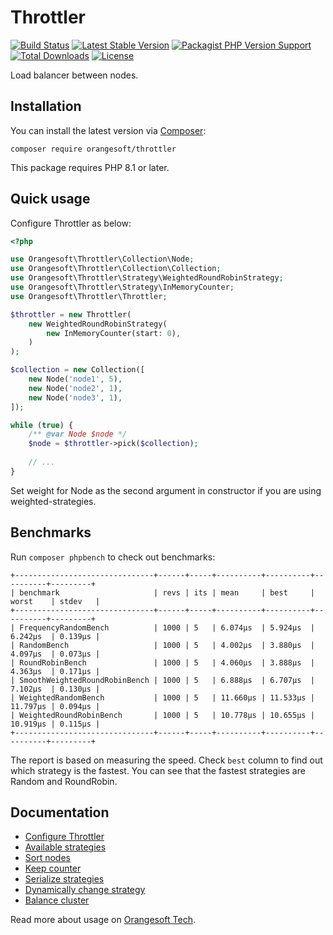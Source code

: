 # Throttler

[![Build Status](https://img.shields.io/github/actions/workflow/status/orangesoft/throttler/ci.yml?branch=master&style=plastic)](https://github.com/orangesoft/throttler/actions/workflows/ci.yml)
[![Latest Stable Version](https://img.shields.io/packagist/v/orangesoft/throttler?style=plastic)](https://packagist.org/packages/orangesoft/throttler)
[![Packagist PHP Version Support](https://img.shields.io/packagist/php-v/orangesoft/throttler?style=plastic&color=8892BF)](https://packagist.org/packages/orangesoft/throttler)
[![Total Downloads](https://img.shields.io/packagist/dt/orangesoft/throttler?style=plastic)](https://packagist.org/packages/orangesoft/throttler)
[![License](https://img.shields.io/packagist/l/orangesoft/throttler?style=plastic&color=428F7E)](https://packagist.org/packages/orangesoft/throttler)

Load balancer between nodes.

## Installation

You can install the latest version via [Composer](https://getcomposer.org/):

```text
composer require orangesoft/throttler
```

This package requires PHP 8.1 or later.

## Quick usage

Configure Throttler as below:

```php
<?php

use Orangesoft\Throttler\Collection\Node;
use Orangesoft\Throttler\Collection\Collection;
use Orangesoft\Throttler\Strategy\WeightedRoundRobinStrategy;
use Orangesoft\Throttler\Strategy\InMemoryCounter;
use Orangesoft\Throttler\Throttler;

$throttler = new Throttler(
    new WeightedRoundRobinStrategy(
        new InMemoryCounter(start: 0),
    )
);

$collection = new Collection([
    new Node('node1', 5),
    new Node('node2', 1),
    new Node('node3', 1),
]);

while (true) {
    /** @var Node $node */
    $node = $throttler->pick($collection);
    
    // ...
}
```

Set weight for Node as the second argument in constructor if you are using weighted-strategies.

## Benchmarks

Run `composer phpbench` to check out benchmarks:

```text
+-------------------------------+------+-----+----------+----------+----------+---------+
| benchmark                     | revs | its | mean     | best     | worst    | stdev   |
+-------------------------------+------+-----+----------+----------+----------+---------+
| FrequencyRandomBench          | 1000 | 5   | 6.074μs  | 5.924μs  | 6.242μs  | 0.139μs |
| RandomBench                   | 1000 | 5   | 4.002μs  | 3.880μs  | 4.097μs  | 0.073μs |
| RoundRobinBench               | 1000 | 5   | 4.060μs  | 3.888μs  | 4.363μs  | 0.171μs |
| SmoothWeightedRoundRobinBench | 1000 | 5   | 6.888μs  | 6.707μs  | 7.102μs  | 0.130μs |
| WeightedRandomBench           | 1000 | 5   | 11.660μs | 11.533μs | 11.797μs | 0.094μs |
| WeightedRoundRobinBench       | 1000 | 5   | 10.778μs | 10.655μs | 10.919μs | 0.115μs |
+-------------------------------+------+-----+----------+----------+----------+---------+
```

The report is based on measuring the speed. Check `best` column to find out which strategy is the fastest. You can see that the fastest strategies are Random and RoundRobin.

## Documentation

- [Configure Throttler](docs/index.md#configure-throttler)
- [Available strategies](docs/index.md#available-strategies)
- [Sort nodes](docs/index.md#sort-nodes)
- [Keep counter](docs/index.md#keep-counter)
- [Serialize strategies](docs/index.md#serialize-strategies)
- [Dynamically change strategy](docs/index.md#dynamically-change-strategy)
- [Balance cluster](docs/index.md#balance-cluster)

Read more about usage on [Orangesoft Tech](https://orangesoft.co/blog/how-to-make-proxy-balancing-in-guzzle).

